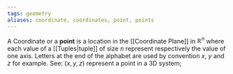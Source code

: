 ```yaml
---
tags: geometry
aliases: coordinate, coordinates, point, points
---
```

A Coordinate or a **point** is a location in the [[Coordinate Plane]] in $\mathbb{R}^{n}$ where each value of a [[Tuples|tuple]] of size $n$ represent respectively the value of one axis. Letters at the end of the alphabet are used by convention $x$, $y$ and $z$ for example. See: $(x,y,z)$ represent a point in a 3D system; 

